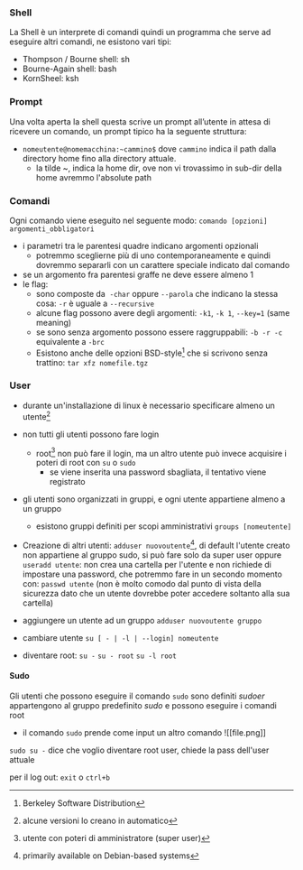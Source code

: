### Shell
La Shell è un interprete di comandi quindi un programma che serve ad eseguire altri comandi, ne esistono vari tipi:
- Thompson / Bourne shell: sh
- Bourne-Again shell: bash
- KornSheel: ksh

### Prompt
Una volta aperta la shell questa scrive un prompt all’utente in attesa di ricevere un comando, un prompt tipico ha la seguente struttura:

- `nomeutente@nomemacchina:~cammino$`
	dove `cammino` indica il path dalla directory home fino alla directory attuale.
	- la tilde ~, indica la home dir, ove non vi trovassimo in sub-dir della home avremmo l'absolute path

### Comandi
Ogni comando viene eseguito nel seguente modo: `comando [opzioni] argomenti_obbligatori`

- i parametri tra le parentesi quadre indicano argomenti opzionali
	- potremmo sceglierne più di uno contemporaneamente e quindi dovremmo separarli con un carattere speciale indicato dal comando
- se un argomento fra parentesi graffe ne deve essere almeno 1
- le flag:
	- sono composte da  `-char` oppure `--parola` che indicano la stessa cosa: `-r` è uguale a `--recursive`
	- alcune flag possono avere degli argomenti: `-k1`, `-k 1`, `--key=1` (same meaning)
	- se sono senza argomento possono essere raggruppabili: `-b -r -c` equivalente a `-brc`
	- Esistono anche delle opzioni BSD-style[^1] che si scrivono senza trattino: `tar xfz nomefile.tgz`

[^1]: Berkeley Software Distribution

### User
- durante un'installazione di linux è necessario specificare almeno un utente[^2]
- non tutti gli utenti possono fare login
	- root[^3] non può fare il login, ma un altro utente può invece acquisire i poteri di root con `su` o `sudo`
		- se viene inserita una password sbagliata, il tentativo viene registrato
- gli utenti sono organizzati in gruppi, e ogni utente appartiene almeno a un gruppo
	- esistono gruppi definiti per scopi amministrativi `groups [nomeutente]`

- Creazione di altri utenti:
	 `adduser nuovoutente`[^4], di default l'utente creato non appartiene al gruppo sudo, si può fare solo da super user
	 oppure `useradd utente`:
		 non crea una cartella per l'utente e non richiede di impostare una password, che potremmo fare in un secondo momento con: `passwd utente` (non è molto comodo dal punto di vista della sicurezza dato che un utente dovrebbe poter accedere soltanto alla sua cartella)
- aggiungere un utente ad un gruppo
	`adduser nuovoutente gruppo`
- cambiare utente
	`su [ - | -l | --login] nomeutente`
- diventare root:
	`su -`
	`su - root`
	`su -l root`


[^2]: alcune versioni lo creano in automatico

[^3]: utente con poteri di amministratore (super user)

#### Sudo
Gli utenti che possono eseguire il comando `sudo` sono definiti _sudoer_ appartengono al gruppo predefinito _sudo_ e possono eseguire i comandi root

- il comando `sudo` prende come input un altro comando
![[file.png]]

`sudo su -` dice che voglio diventare root user, chiede la pass dell'user attuale

per il log out: `exit` o `ctrl+b` 

[^4]: primarily available on Debian-based systems
